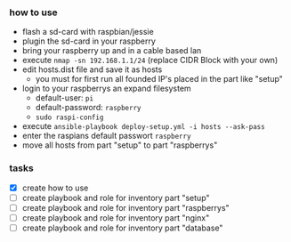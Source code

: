 ### how to use
  * flash a sd-card with raspbian/jessie
  * plugin the sd-card in your raspberry
  * bring your raspberry up and in a cable based lan
  * execute `nmap -sn 192.168.1.1/24` (replace CIDR Block with your own)
  * edit hosts.dist file and save it as hosts
    * you must for first run all founded IP's placed in the part like "setup"
  * login to your raspberrys an expand filesystem
    * default-user: `pi`
    * default-password: `raspberry`
    * `sudo raspi-config`
  * execute `ansible-playbook deploy-setup.yml -i hosts --ask-pass`
  * enter the raspians default passwort `raspberry`
  * move all hosts from part "setup" to part "raspberrys"

### tasks
- [x] create how to use
- [ ] create playbook and role for inventory part "setup"
- [ ] create playbook and role for inventory part "raspberrys"
- [ ] create playbook and role for inventory part "nginx"
- [ ] create playbook and role for inventory part "database"
